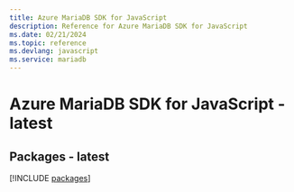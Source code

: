 ```yaml
---
title: Azure MariaDB SDK for JavaScript
description: Reference for Azure MariaDB SDK for JavaScript
ms.date: 02/21/2024
ms.topic: reference
ms.devlang: javascript
ms.service: mariadb
---
```

# Azure MariaDB SDK for JavaScript - latest
## Packages - latest
[!INCLUDE [packages](mariadb-index.md)]